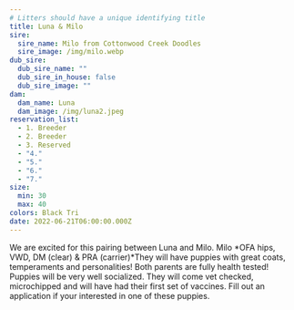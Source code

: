 ```yaml
---
# Litters should have a unique identifying title
title: Luna & Milo
sire:
  sire_name: Milo from Cottonwood Creek Doodles
  sire_image: /img/milo.webp
dub_sire:
  dub_sire_name: ""
  dub_sire_in_house: false
  dub_sire_image: ""
dam:
  dam_name: Luna
  dam_image: /img/luna2.jpeg
reservation_list:
  - 1. Breeder
  - 2. Breeder
  - 3. Reserved
  - "4."
  - "5."
  - "6."
  - "7."
size:
  min: 30
  max: 40
colors: Black Tri
date: 2022-06-21T06:00:00.000Z
---
```

We are excited for this pairing between Luna and Milo. Milo \*OFA hips, VWD, DM (clear) & PRA (carrier)\*They will have puppies with great coats, temperaments and personalities! Both parents are fully health tested! Puppies will be very well socialized. They will come vet checked, microchipped and will have had their first set of vaccines. Fill out an application if your interested in one of these puppies.